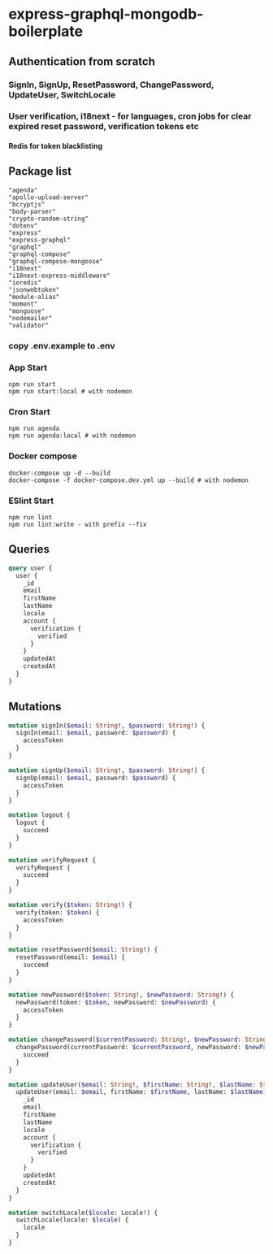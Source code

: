 # express-graphql-mongodb-boilerplate

## Authentication from scratch

### SignIn, SignUp, ResetPassword, ChangePassword, UpdateUser, SwitchLocale

### User verification, i18next - for languages, cron jobs for clear expired reset password, verification tokens etc

#### Redis for token blacklisting

## Package list

    "agenda"
    "apollo-upload-server"
    "bcryptjs"
    "body-parser"
    "crypto-random-string"
    "dotenv"
    "express"
    "express-graphql"
    "graphql"
    "graphql-compose"
    "graphql-compose-mongoose"
    "i18next"
    "i18next-express-middleware"
    "ioredis"
    "jsonwebtoken"
    "module-alias"
    "moment"
    "mongoose"
    "nodemailer"
    "validator"

### copy .env.example to .env

### App Start

    npm run start
    npm run start:local # with nodemon

### Cron Start

    npm run agenda
    npm run agenda:local # with nodemon

### Docker compose

    docker-compose up -d --build
    docker-compose -f docker-compose.dev.yml up --build # with nodemon


### ESlint Start

    npm run lint
    npm run lint:write - with prefix --fix

## Queries

```graphql
query user {
  user {
    _id
    email
    firstName
    lastName
    locale
    account {
      verification {
        verified
      }
    }
    updatedAt
    createdAt
  }
}
```

## Mutations

```graphql
mutation signIn($email: String!, $password: String!) {
  signIn(email: $email, password: $password) {
    accessToken
  }
}

mutation signUp($email: String!, $password: String!) {
  signUp(email: $email, password: $password) {
    accessToken
  }
}

mutation logout {
  logout {
    succeed
  }
}

mutation verifyRequest {
  verifyRequest {
    succeed
  }
}

mutation verify($token: String!) {
  verify(token: $token) {
    accessToken
  }
}

mutation resetPassword($email: String!) {
  resetPassword(email: $email) {
    succeed
  }
}

mutation newPassword($token: String!, $newPassword: String!) {
  newPassword(token: $token, newPassword: $newPassword) {
    accessToken
  }
}

mutation changePassword($currentPassword: String!, $newPassword: String!) {
  changePassword(currentPassword: $currentPassword, newPassword: $newPassword){
    succeed
  }
}

mutation updateUser($email: String!, $firstName: String!, $lastName: String!) {
  updateUser(email: $email, firstName: $firstName, lastName: $lastName) {
    _id
    email
    firstName
    lastName
    locale
    account {
      verification {
        verified
      }
    }
    updatedAt
    createdAt
  }
}

mutation switchLocale($locale: Locale!) {
  switchLocale(locale: $locale) {
    locale
  }
}
```
